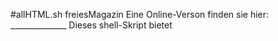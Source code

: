 #allHTML.sh freiesMagazin
Eine Online-Verson finden sie hier: ______________
Dieses shell-Skript bietet
